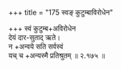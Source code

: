 +++
title = "175 स्वङ् कुटुम्बाविरोधेन"

+++
स्वं कुटुम्ब+अविरोधेन  
देयं दार-सुताद् ऋते।  
न +अन्वये सति सर्वस्वं  
यच् च +अन्यस्मै प्रतिश्रुतम्  ॥ २.१७५ ॥
